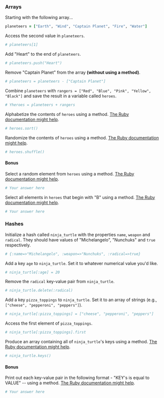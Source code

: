 ### Arrays

Starting with the following array...

```rb
planeteers = ["Earth", "Wind", "Captain Planet", "Fire", "Water"]
```

Access the second value in `planeteers`.

```rb
# planeteers[1]
```

Add "Heart" to the end of `planeteers`.

```rb
# planeteers.push("Heart")
```

Remove "Captain Planet" from the array **(without using a method)**.

```rb
# planeteers = planeteers - ["Captain Planet"]
```

Combine `planeteers` with `rangers = ["Red", "Blue", "Pink", "Yellow", "Black"]` and save the result in a variable called `heroes`.

```rb
# Yheroes = planeteers + rangers
```

Alphabetize the contents of `heroes` using a method. [The Ruby documentation might help](http://ruby-doc.org/core-2.6.1/Array.html).

```rb
# heroes.sort()
```

Randomize the contents of `heroes` using a method. [The Ruby documentation might help](http://ruby-doc.org/core-2.6.1/Array.html).

```rb
# heroes.shuffle()
```

#### Bonus

Select a random element from `heroes` using a method. [The Ruby documentation might help](http://ruby-doc.org/core-2.6.1/Array.html).

```rb
# Your answer here
```

Select all elements in `heroes` that begin with "B" using a method. [The Ruby documentation might help](http://ruby-doc.org/core-2.6.1/Array.html).

```rb
# Your answer here
```

### Hashes

Initialize a hash called `ninja_turtle` with the properties `name`, `weapon` and `radical`. They should have values of "Michelangelo", "Nunchuks" and `true` respectively.

```rb
# {:name=>"Michelangelo", :weapon=>"Nunchuks", :radical=>true}
```

Add a key `age` to `ninja_turtle`. Set it to whatever numerical value you'd like.

```rb
# ninja_turtle[:age] = 20
```

Remove the `radical` key-value pair from `ninja_turtle`.

```rb
# ninja_turtle.delete(:radical)
```

Add a key `pizza_toppings` to `ninja_turtle`. Set it to an array of strings (e.g., `["cheese", "pepperoni", "peppers"]`).

```rb
# ninja_turtle[:pizza_toppings] = ["cheese", "pepperoni", "peppers"]
```

Access the first element of `pizza_toppings`.

```rb
# ninja_turtle[:pizza_toppings].first
```

Produce an array containing all of `ninja_turtle`'s keys using a method. [The Ruby documentation might help](http://ruby-doc.org/core-1.9.3/Hash.html).

```rb
# ninja_turtle.keys()
```

#### Bonus

Print out each key-value pair in the following format - "KEY's is equal to VALUE" -- using a method. [The Ruby documentation might help](http://ruby-doc.org/core-1.9.3/Hash.html).

```rb
# Your answer here
```
